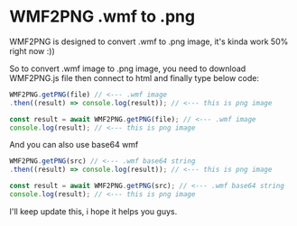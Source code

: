 # WMF2PNG .wmf to .png

WMF2PNG is designed to convert .wmf to .png image, it's kinda work 50% right now :))

So to convert .wmf image to .png image, you need to download WMF2PNG.js file then connect to html and finally type below code:

```javascript
WMF2PNG.getPNG(file) // <--- .wmf image
.then((result) => console.log(result)); // <--- this is png image

```
```javascript
const result = await WMF2PNG.getPNG(file); // <--- .wmf image
console.log(result); // <--- this is png image
```
And you can also use base64 wmf

```javascript
WMF2PNG.getPNG(src) // <--- .wmf base64 string
.then((result) => console.log(result)); // <--- this is png image

```
```javascript
const result = await WMF2PNG.getPNG(src); // <--- .wmf base64 string
console.log(result); // <--- this is png image
```

I'll keep update this, i hope it helps you guys.
